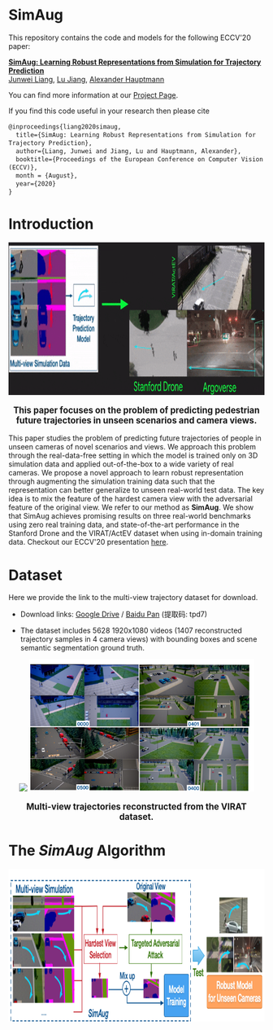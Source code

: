 # SimAug

This repository contains the code and models for the following ECCV'20 paper:

**[SimAug: Learning Robust Representations from Simulation for Trajectory Prediction](https://arxiv.org/abs/2004.02022)** \
[Junwei Liang](https://www.cs.cmu.edu/~junweil/),
[Lu Jiang](http://www.lujiang.info/),
[Alexander Hauptmann](https://www.cs.cmu.edu/~alex/)

You can find more information at our [Project Page](https://next.cs.cmu.edu/simaug/).

If you find this code useful in your research then please cite

```
@inproceedings{liang2020simaug,
  title={SimAug: Learning Robust Representations from Simulation for Trajectory Prediction},
  author={Liang, Junwei and Jiang, Lu and Hauptmann, Alexander},
  booktitle={Proceedings of the European Conference on Computer Vision (ECCV)},
  month = {August},
  year={2020}
}
```

# Introduction
<div align="center">
  <div style="">
      <img src="../images/prob_simaug.gif" height="300px" />
  </div>
  <p style="font-weight:bold;font-size:1.2em;">
    This paper focuses on the problem of predicting pedestrian future trajectories in unseen scenarios and camera views.
  </p>
</div>

This paper studies the problem of predicting future trajectories of people in unseen cameras of novel scenarios and views. We approach this problem through the real-data-free setting in which the model is trained only on 3D simulation data and applied out-of-the-box to a wide variety of real cameras. We propose a novel approach to learn robust representation through augmenting the simulation training data such that the representation can better generalize to unseen real-world test data. The key idea is to mix the feature of the hardest camera view with the adversarial feature of the original view. We refer to our method as **SimAug**. We show that SimAug achieves promising results on three real-world benchmarks using zero real training data, and state-of-the-art performance in the Stanford Drone and the VIRAT/ActEV dataset when using in-domain training data. Checkout our ECCV'20 presentation [here](https://www.youtube.com/watch?v=m6Jd99qUazc).

# Dataset

Here we provide the link to the multi-view trajectory dataset for download.

+ Download links: [Google Drive](https://drive.google.com/file/d/1AgMXXI7VKcB9sqvuWnkW7RlWJOtxlq-Y/view?usp=sharing)
/
[Baidu Pan](https://pan.baidu.com/s/1nuc726hX8bUBXmMRj6UBJw) (提取码: tpd7)

+ The dataset includes 5628 1920x1080 videos (1407 reconstructed trajectory samples in 4 camera views) with bounding boxes and scene semantic segmentation ground truth.

<div align="center">
  <div style="">
      <img src="../images/multi_view_anchor.gif" height="255px" />
      <img src="../images/eccv2020_data.png" height="260px" />
  </div>
  <p style="font-weight:bold;font-size:1.2em;">
    Multi-view trajectories reconstructed from the VIRAT dataset.
  </p>
</div>

# The *SimAug* Algorithm

<div align="center">
  <div style="">
      <img src="../images/eccv2020_model.png" height="300px" />
  </div>
  <br/>
</div>
